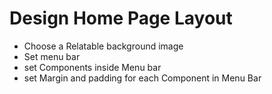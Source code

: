 # Design Home Page Layout

- Choose a Relatable background image
- Set menu bar
- set Components inside Menu bar
- set Margin and padding for each Component in Menu Bar
